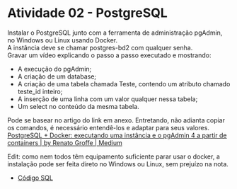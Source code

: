 <h1> Atividade 02 - PostgreSQL </h1>
<p>
    Instalar o PostgreSQL junto com a ferramenta de administração pgAdmin, no Windows ou Linux usando Docker.
    <br>
    A instância deve se chamar postgres-bd2 com qualquer senha.
    <br>
    Gravar um vídeo explicando o passo a passo executado e mostrando:
</p>
<ul>
    <li> A execução do pgAdmin; </li>
    <li> A criação de um database; </li>
    <li> A criação de uma tabela chamada Teste, contendo um atributo chamado teste_id inteiro; </li>
    <li> A inserção de uma linha com um valor qualquer nessa tabela; </li>
    <li> Um select no conteúdo da mesma tabela. </li>
</ul>
<p>
    Pode se basear no artigo do link em anexo. Entretando, não adianta copiar os comandos, é necessário entendê-los e adaptar para seus valores.
    <br>
    <a href = "https://renatogroffe.medium.com/postgresql-docker-executando-uma-inst%C3%A2ncia-e-o-pgadmin-4-a-partir-de-containers-ad783e85b1a4"> PostgreSQL + Docker: executando uma instância e o pgAdmin 4 a partir de containers | by Renato Groffe | Medium </a>
</p>
<p>
    Edit: como nem todos têm equipamento suficiente parar usar o docker, a instalação pode ser feita direto no Windows ou Linux, sem prejuízo na nota.
</p>
<ul>
    <li> <a href = "https://github.com/josec-junior/UEPB/blob/main/BancoDeDadosII_2023.1/Atividades/Atividade02/atividade02.sql"> Código SQL </a> </li>
</ul>
